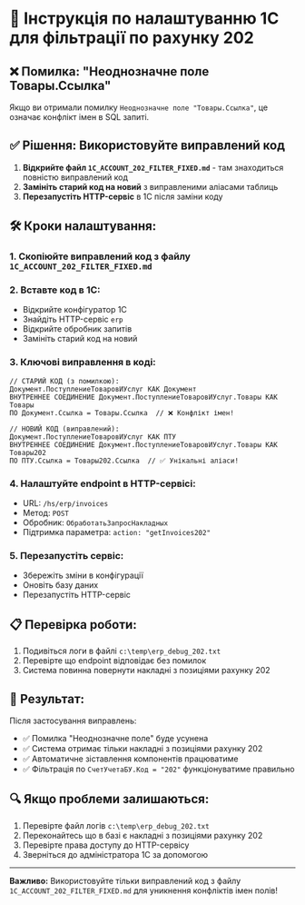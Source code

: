 # 🔧 Інструкція по налаштуванню 1С для фільтрації по рахунку 202

## ❌ Помилка: "Неоднозначне поле Товары.Ссылка"

Якщо ви отримали помилку `Неоднозначне поле "Товары.Ссылка"`, це означає конфлікт імен в SQL запиті.

## ✅ Рішення: Використовуйте виправлений код

1. **Відкрийте файл `1C_ACCOUNT_202_FILTER_FIXED.md`** - там знаходиться повністю виправлений код
2. **Замініть старий код на новий** з виправленими аліасами таблиць
3. **Перезапустіть HTTP-сервіс** в 1С після заміни коду

## 🛠️ Кроки налаштування:

### 1. Скопіюйте виправлений код з файлу `1C_ACCOUNT_202_FILTER_FIXED.md`

### 2. Вставте код в 1С:
- Відкрийте конфігуратор 1С
- Знайдіть HTTP-сервіс `erp`
- Відкрийте обробник запитів
- Замініть старий код на новий

### 3. Ключові виправлення в коді:

```1c
// СТАРИЙ КОД (з помилкою):
Документ.ПоступлениеТоваровИУслуг КАК Документ
ВНУТРЕННЕЕ СОЕДИНЕНИЕ Документ.ПоступлениеТоваровИУслуг.Товары КАК Товары
ПО Документ.Ссылка = Товары.Ссылка  // ❌ Конфлікт імен!

// НОВИЙ КОД (виправлений):
Документ.ПоступлениеТоваровИУслуг КАК ПТУ
ВНУТРЕННЕЕ СОЕДИНЕНИЕ Документ.ПоступлениеТоваровИУслуг.Товары КАК Товары202
ПО ПТУ.Ссылка = Товары202.Ссылка  // ✅ Унікальні аліаси!
```

### 4. Налаштуйте endpoint в HTTP-сервісі:
- URL: `/hs/erp/invoices`
- Метод: `POST`
- Обробник: `ОбработатьЗапросНакладных`
- Підтримка параметра: `action: "getInvoices202"`

### 5. Перезапустіть сервіс:
- Збережіть зміни в конфігурації
- Оновіть базу даних
- Перезапустіть HTTP-сервіс

## 📋 Перевірка роботи:

1. Подивіться логи в файлі `c:\temp\erp_debug_202.txt`
2. Перевірте що endpoint відповідає без помилок
3. Система повинна повернути накладні з позиціями рахунку 202

## 🎯 Результат:

Після застосування виправлень:
- ✅ Помилка "Неоднозначне поле" буде усунена
- ✅ Система отримає тільки накладні з позиціями рахунку 202
- ✅ Автоматичне зіставлення компонентів працюватиме
- ✅ Фільтрація по `СчетУчетаБУ.Код = "202"` функціонуватиме правильно

## 🔍 Якщо проблеми залишаються:

1. Перевірте файл логів `c:\temp\erp_debug_202.txt`
2. Переконайтесь що в базі є накладні з позиціями рахунку 202
3. Перевірте права доступу до HTTP-сервісу
4. Зверніться до адміністратора 1С за допомогою

---

**Важливо:** Використовуйте тільки виправлений код з файлу `1C_ACCOUNT_202_FILTER_FIXED.md` для уникнення конфліктів імен полів!